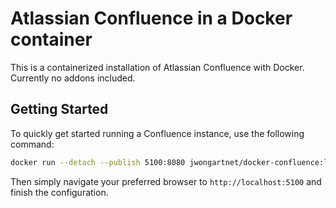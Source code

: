 # Atlassian Confluence in a Docker container

This is a containerized installation of Atlassian Confluence with Docker. Currently no addons included.

## Getting Started

To quickly get started running a Confluence instance, use the following command:
```bash
docker run --detach --publish 5100:8080 jwongartnet/docker-confluence:latest
```

Then simply navigate your preferred browser to `http://localhost:5100` and finish the configuration.